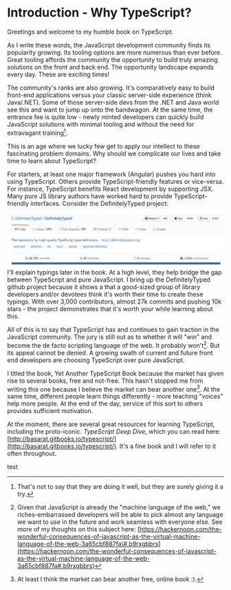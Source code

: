 # Introduction - Why TypeScript?

Greetings and welcome to my humble book on TypeScript.

As I write these words, the JavaScript development community finds its popularity growing. Its tooling options are more numerous than ever before. Great tooling affords the community the opportunity to build truly amazing solutions on the front and back end. The opportunity landscape expands every day. These are exciting times!

The community's ranks are also growing. It's comparatively easy to build front-end applications versus your classic server-side experience \(think Java/.NET\). Some of those server-side devs from the .NET and Java world see this and want to jump up onto the bandwagon. At the same time, the entrance fee is quite low - newly minted developers can quickly build JavaScript solutions with minimal tooling and without the need for extravagant training[^1].

This is an age where we lucky few get to apply our intellect to these fascinating problem domains. Why should we complicate our lives and take time to learn about TypeScript?

For starters, at least one major framework \(Angular\) pushes you hard into using TypeScript. Others provide TypeScript-friendly features or vice-versa. For instance, TypeScript benefits React development by supporting JSX. Many pure JS library authors have worked hard to provide TypeScript-friendly interfaces.  Consider the DefinitelyTyped project:

![](/assets/DefinitelyTypeAsOf2017_03_05.png)I'll explain typings later in the book. At a high level, they help bridge the gap between TypeScript and pure JavaScript. I bring up the DefinitelyTyped github project because it shows a that a good-sized group of library developers and/or devotees think it's worth their time to create these typings. With over 3,000 contributors, almost 27k commits and pushing 10k stars - the project demonstrates that it's worth your while learning about this.

All of this is to say that TypeScript has and continues to gain traction in the JavaScript community. The jury is still out as to whether it will "win" and become the de facto scripting language of the web. It probably won't[^2]. But its appeal cannot be denied. A growing swath of current and future front end developers are choosing TypeScript over pure JavaScript.

I titled the book, Yet Another TypeScript Book because the market has given rise to several books, free and not-free. This hasn't stopped me from writing this one because I believe the market can bear another one[^3]. At the same time, different people learn things differently - more teaching "voices" help more people. At the end of the day, service of this sort to others provides sufficient motivation.

At the moment, there are several great resources for learning TypeScript, including the proto-iconic. _TypeScript Deep Dive_, which you can read here: [http://basarat.gitbooks.io/typescript/](http://basarat.gitbooks.io/typescript/). It's a fine book and I will refer to it often throughout.

test



[^1]: That's not to say that they are doing it well, but they are surely giving it a try.

[^2]: Given that JavaScript is already the "machine language of the web," we riches-embarrassed developers will be able to pick almost any language we want to use in the future and work seamless with everyone else. See more of my thoughts on this subject here: [https://hackernoon.com/the-wonderful-consequences-of-javascript-as-the-virtual-machine-language-of-the-web-3a65cbf887fa\#.b9rxgbbrs](https://hackernoon.com/the-wonderful-consequences-of-javascript-as-the-virtual-machine-language-of-the-web-3a65cbf887fa#.b9rxgbbrs) 

[^3]: At least I think the market can bear another free, online book :\).

